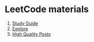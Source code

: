 # LeetCode materials

1. [Study Guide](https://leetcode.com/discuss/study-guide?currentPage=1&orderBy=most_votes&query=)
2. [Explore](https://leetcode.com/explore/learn)
3. [High Quality Posts](https://leetcode.com/discuss/general-discussion/665604/Important-and-Useful-links-from-all-over-the-LeetCode)